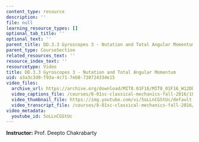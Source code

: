 ```yaml
---
content_type: resource
description: ''
file: null
learning_resource_types: []
optional_tab_title: ''
optional_text: ''
parent_title: DD.3.3 Gyroscopes 3 - Nutation and Total Angular Momentum
parent_type: CourseSection
related_resources_text: ''
resource_index_text: ''
resourcetype: Video
title: DD.3.3 Gyroscopes 3 - Nutation and Total Angular Momentum
uid: a3a3c3d0-f93a-4c71-7eb0-730724334e15
video_files:
  archive_url: https://archive.org/download/MIT8.01F16/MIT8_01F16_W12DD03_360p.mp4
  video_captions_file: /courses/8-01sc-classical-mechanics-fall-2016/189555e8850457a5a2937ef37b851446_5oLLnCGStUc.vtt
  video_thumbnail_file: https://img.youtube.com/vi/5oLLnCGStUc/default.jpg
  video_transcript_file: /courses/8-01sc-classical-mechanics-fall-2016/bf05a2580eca7a3a92d0a770e608af76_5oLLnCGStUc.pdf
video_metadata:
  youtube_id: 5oLLnCGStUc
---
```


**Instructor:** Prof. Deepto Chakrabarty